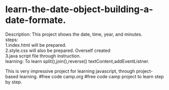 # learn-the-date-object-building-a-date-formate.
Description:
This project shows the date, time, year, and minutes.
<br/>
steps:
<br/>
1.index.html will be prepared.
<br/>
2.style.css will also be prepared.
Overself created
<br/>
3.java script file through instruction.
<br/>
learning:
To learn split(),join(),reverse() textContent,addEventListner.

This is very impressive project for learning javascript,
through project-based learning.
#free code camp.org 
#free code camp project to learn step by step.

